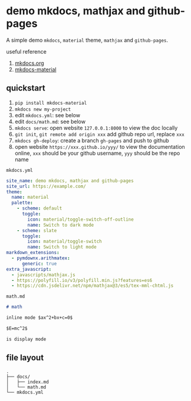 # demo mkdocs, mathjax and github-pages

A simple demo `mkdocs`, `material` theme, `mathjax` and `github-pages`.

useful reference

1. [mkdocs.org](https://www.mkdocs.org)
2. [mkdocs-material](https://squidfunk.github.io/mkdocs-material/)

## quickstart

1. `pip install mkdocs-material`
2. `mkdocs new my-project`
3. edit `mkdocs.yml`: see below
4. edit `docs/math.md`: see below
5. `mkdocs serve`: open website `127.0.0.1:8000` to view the doc locally
6. `git init`, `git remote add origin xxx` add github repo url, replace `xxx`
7. `mkdocs gh-deploy`: create a branch `gh-pages` and push to github
8. open website `https://xxx.github.io/yyy/` to view the documentation online, `xxx` should be your github username, `yyy` should be the repo name

`mkdocs.yml`

```yaml
site_name: demo mkdocs, mathjax and github-pages
site_url: https://example.com/
theme:
  name: material
  palette:
    - scheme: default
      toggle:
        icon: material/toggle-switch-off-outline
        name: Switch to dark mode
    - scheme: slate
      toggle:
        icon: material/toggle-switch
        name: Switch to light mode
markdown_extensions:
  - pymdownx.arithmatex:
      generic: true
extra_javascript:
  - javascripts/mathjax.js
  - https://polyfill.io/v3/polyfill.min.js?features=es6
  - https://cdn.jsdelivr.net/npm/mathjax@3/es5/tex-mml-chtml.js
```

`math.md`

```Markdown
# math

inline mode $ax^2+bx+c=0$

$E=mc^2$

is display mode
```

## file layout

```text
.
├── docs/
│   ├── index.md
│   └── math.md
└── mkdocs.yml
```
